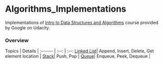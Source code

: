 # Algorithms_Implementations
Implementations of [Intro to Data Structures and Algorithms](https://www.udacity.com/course/data-structures-and-algorithms-in-python--ud513) course provided by Google on Udacity.


### Overview

Topics | Details | 
:------ | :--: | :--:
[Linked List]()| Append, Insert, Delete, Get element location | 
[Stack]()| Push, Pop | 
[Queue]()| Enqueue, Peek, Dequeue | 
